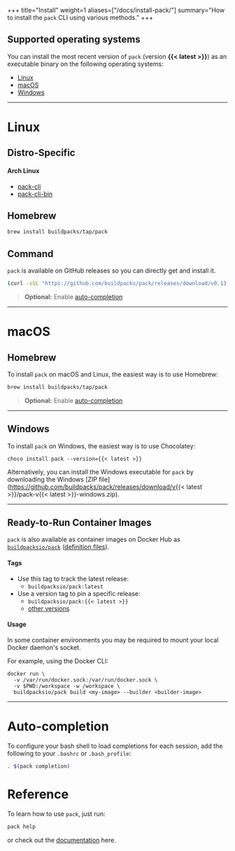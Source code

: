 +++
title="Install"
weight=1
aliases=["/docs/install-pack/"]
summary="How to install the `pack` CLI using various methods."
+++

## Supported operating systems
You can install the most recent version of `pack` (version **{{< latest >}}**) as an executable binary on the following operating systems:

* [Linux](#linux)
* [macOS](#macos)
* [Windows](#windows)

---

# Linux

## Distro-Specific

#### Arch Linux

- [pack-cli](https://aur.archlinux.org/packages/pack-cli/)
- [pack-cli-bin](https://aur.archlinux.org/packages/pack-cli-bin/)

## Homebrew

```bash
brew install buildpacks/tap/pack
```

## Command

`pack` is available on GitHub releases so you can directly get and install it.

```bash
(curl -sSL "https://github.com/buildpacks/pack/releases/download/v0.13.1/pack-v{{< latest >}}-linux.tgz" | sudo tar -C /usr/local/bin/ --no-same-owner -xzv pack)
```

> **Optional:** Enable [auto-completion](#auto-completion)

---

# macOS

## Homebrew

To install `pack` on macOS and Linux, the easiest way is to use Homebrew:

```bash
brew install buildpacks/tap/pack
```

> **Optional:** Enable [auto-completion](#auto-completion)

---

## Windows
To install `pack` on Windows, the easiest way is to use Chocolatey:
```
choco install pack --version={{< latest >}}
```

Alternatively, you can install the Windows executable for `pack` by downloading the Windows [ZIP file](https://github.com/buildpacks/pack/releases/download/v{{< latest >}}/pack-v{{< latest >}}-windows.zip).

---

## Ready-to-Run Container Images

`pack` is also available as container images on Docker Hub as [`buildpacksio/pack`](https://hub.docker.com/r/buildpacksio/pack)
([definition files](https://github.com/buildpacks/pack/blob/main/.github/workflows/delivery/docker/Dockerfile)).

#### Tags

* Use this tag to track the latest release:
    * `buildpacksio/pack:latest`
* Use a version tag to pin a specific release:
    * `buildpacksio/pack:{{< latest >}}`
    * [other versions](https://hub.docker.com/r/buildpacksio/pack/tags)

#### Usage

In some container environments you may be required to mount your local Docker daemon's socket.

For example, using the Docker CLI:

```shell
docker run \
  -v /var/run/docker.sock:/var/run/docker.sock \
  -v $PWD:/workspace -w /workspace \
  buildpacksio/pack build <my-image> --builder <builder-image>
```

---


# Auto-completion

To configure your bash shell to load completions for each session, add the following to your `.bashrc` or `.bash_profile`:

```bash
. $(pack completion)
```

# Reference

To learn how to use `pack`, just run:

```bash
pack help
```

or check out the [documentation](/docs/tools/pack/cli/) here.